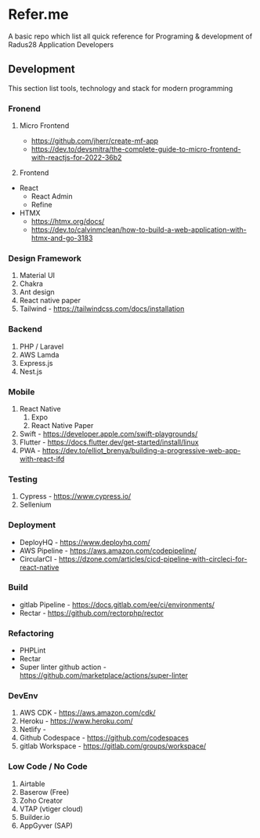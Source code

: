 # Refer.me
A basic repo which list all quick reference for Programing &amp; development of Radus28 Application Developers

## Development
This section list tools, technology and stack for modern programming

### Fronend

1. Micro Frontend
    - https://github.com/jherr/create-mf-app
    - https://dev.to/devsmitra/the-complete-guide-to-micro-frontend-with-reactjs-for-2022-36b2

2. Frontend
  - React
      - React Admin
      - Refine
  - HTMX
     - https://htmx.org/docs/
     - https://dev.to/calvinmclean/how-to-build-a-web-application-with-htmx-and-go-3183   
    
### Design Framework


1. Material UI
2. Chakra
3. Ant design
4. React native paper
5. Tailwind - https://tailwindcss.com/docs/installation

### Backend

1. PHP / Laravel
2. AWS Lamda
3. Express.js
4. Nest.js

### Mobile

1. React Native
    1. Expo
    2. React Native Paper
3. Swift - https://developer.apple.com/swift-playgrounds/
4. Flutter - https://docs.flutter.dev/get-started/install/linux
5. PWA - https://dev.to/elliot_brenya/building-a-progressive-web-app-with-react-ifd  

   
### Testing

1. Cypress - https://www.cypress.io/
2. Sellenium

### Deployment

- DeployHQ - https://www.deployhq.com/ 
- AWS Pipeline - https://aws.amazon.com/codepipeline/ 
- CircularCI - https://dzone.com/articles/cicd-pipeline-with-circleci-for-react-native

### Build

- gitlab Pipeline - https://docs.gitlab.com/ee/ci/environments/
- Rectar  - https://github.com/rectorphp/rector

### Refactoring

- PHPLint
- Rectar
- Super linter github action - https://github.com/marketplace/actions/super-linter

### DevEnv

1. AWS CDK - https://aws.amazon.com/cdk/
2. Heroku  - https://www.heroku.com/
3. Netlify -
4. Github Codespace - https://github.com/codespaces
5. gitlab Workspace - https://gitlab.com/groups/workspace/

### Low Code / No Code

1. Airtable 
2. Baserow (Free)
3. Zoho Creator
4. VTAP (vtiger cloud)
5. Builder.io
6. AppGyver (SAP) 

